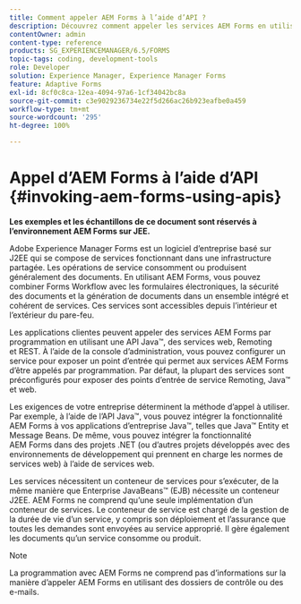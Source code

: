 ```yaml
---
title: Comment appeler AEM Forms à l’aide d’API ?
description: Découvrez comment appeler les services AEM Forms en utilisant une API Java™, les services web, Remoting et REST.
contentOwner: admin
content-type: reference
products: SG_EXPERIENCEMANAGER/6.5/FORMS
topic-tags: coding, development-tools
role: Developer
solution: Experience Manager, Experience Manager Forms
feature: Adaptive Forms
exl-id: 8cf0c8ca-12ea-4094-97a6-1cf34042bc8a
source-git-commit: c3e9029236734e22f5d266ac26b923eafbe0a459
workflow-type: tm+mt
source-wordcount: '295'
ht-degree: 100%

---
```


# Appel d’AEM Forms à l’aide d’API {#invoking-aem-forms-using-apis}

**Les exemples et les échantillons de ce document sont réservés à l’environnement AEM Forms sur JEE.**

Adobe Experience Manager Forms est un logiciel d’entreprise basé sur J2EE qui se compose de services fonctionnant dans une infrastructure partagée. Les opérations de service consomment ou produisent généralement des documents. En utilisant AEM Forms, vous pouvez combiner Forms Workflow avec les formulaires électroniques, la sécurité des documents et la génération de documents dans un ensemble intégré et cohérent de services. Ces services sont accessibles depuis l’intérieur et l’extérieur du pare-feu.

Les applications clientes peuvent appeler des services AEM Forms par programmation en utilisant une API Java™, des services web, Remoting et REST. À l’aide de la console d’administration, vous pouvez configurer un service pour exposer un point d’entrée qui permet aux services AEM Forms d’être appelés par programmation. Par défaut, la plupart des services sont préconfigurés pour exposer des points d’entrée de service Remoting, Java™ et web.

Les exigences de votre entreprise déterminent la méthode d’appel à utiliser. Par exemple, à l’aide de l’API Java™, vous pouvez intégrer la fonctionnalité AEM Forms à vos applications d’entreprise Java™, telles que Java™ Entity et Message Beans. De même, vous pouvez intégrer la fonctionnalité AEM Forms dans des projets .NET (ou d’autres projets développés avec des environnements de développement qui prennent en charge les normes de services web) à l’aide de services web.

Les services nécessitent un conteneur de services pour s’exécuter, de la même manière que Enterprise JavaBeans™ (EJB) nécessite un conteneur J2EE. AEM Forms ne comprend qu’une seule implémentation d’un conteneur de services. Le conteneur de service est chargé de la gestion de la durée de vie d’un service, y compris son déploiement et l’assurance que toutes les demandes sont envoyées au service approprié. Il gère également les documents qu’un service consomme ou produit.

>[!NOTE]
>
>La programmation avec AEM Forms ne comprend pas d’informations sur la manière d’appeler AEM Forms en utilisant des dossiers de contrôle ou des e-mails.
